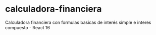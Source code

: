 # calculadora-financiera
Calculadora financiera con formulas basicas de interés simple e interes compuesto - React 16 
